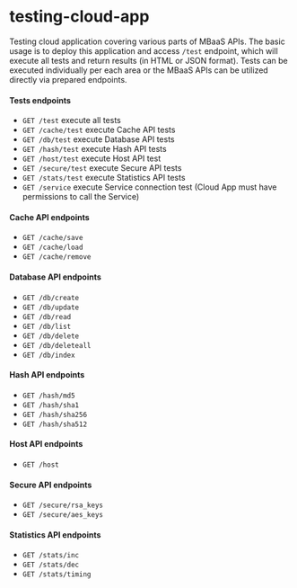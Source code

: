 # testing-cloud-app

Testing cloud application covering various parts of MBaaS APIs.
The basic usage is to deploy this application and access `/test` endpoint,
which will execute all tests and return results (in HTML or JSON format).
Tests can be executed individually per each area or the MBaaS APIs can be
utilized directly via prepared endpoints.


#### Tests endpoints

- `GET /test` execute all tests
- `GET /cache/test` execute Cache API tests
- `GET /db/test` execute Database API tests
- `GET /hash/test` execute Hash API tests
- `GET /host/test` execute Host API test
- `GET /secure/test` execute Secure API tests
- `GET /stats/test` execute Statistics API tests
- `GET /service` execute Service connection test (Cloud App must have permissions to call the Service)


#### Cache API endpoints

- `GET /cache/save`
- `GET /cache/load`
- `GET /cache/remove`

#### Database API endpoints

- `GET /db/create`
- `GET /db/update`
- `GET /db/read`
- `GET /db/list`
- `GET /db/delete`
- `GET /db/deleteall`
- `GET /db/index`

#### Hash API endpoints

- `GET /hash/md5`
- `GET /hash/sha1`
- `GET /hash/sha256`
- `GET /hash/sha512`

#### Host API endpoints

- `GET /host`

#### Secure API endpoints

- `GET /secure/rsa_keys`
- `GET /secure/aes_keys`

#### Statistics API endpoints

- `GET /stats/inc`
- `GET /stats/dec`
- `GET /stats/timing`

